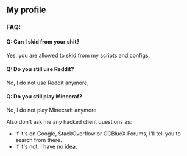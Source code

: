 ## My profile

### FAQ: 

#### Q: Can I skid from your shit?

Yes, you are allowed to skid from my scripts and configs,

#### Q: Do you still use Reddit?

No, I do not use Reddit anymore,

#### Q: Do you still play Minecraf?

No, I do not play Minecraft anymore


Also don't ask me any hacked client questions as:
- If it's on Google, StackOverflow or CCBlueX Forums, I'll tell you to search from there.
- If it's not, I have no idea.
